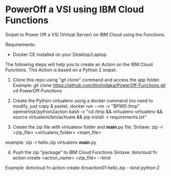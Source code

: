 # PowerOff a VSI using IBM Cloud Functions
Snipet to Power Off a VSI (Virtual Server) on IBM Cloud using the Functions.

Requirements:
- Docker CE installed on your Desktop/Laptop.

The following steps will help you to create an Action on the IBM Cloud Functions.
This Action is based on a Python 2 snipet.

1) Clone this repo using "git clone" command and access the app folder.
Example:
git clone https://github.com/itirohidaka/PowerOff-Functions.git
cd PowerOff-Functions

2) Create the Python virtualenv using a docker command (no need to modify, just copy & paste).
docker run --rm -v "$PWD:/tmp" openwhisk/python2action bash -c "cd /tmp && virtualenv virtualenv && source virtualenv/bin/activate && pip install -r requirements.txt"

3) Create the zip file with virtualenv folder and __main__.py file.
Sintaxe:
zip -r <zip_file> <virtualenv_folder> <main_file>

example:
zip -r hello.zip virtualenv __main__.py

4) Push the zip "package" to IBM Cloud Functions
Sintaxe:
ibmcloud fn action create <action_name> <zip_file> --kind <runtime>

Example:
ibmcloud fn action create itiroaction01 hello.zip --kind python:2
